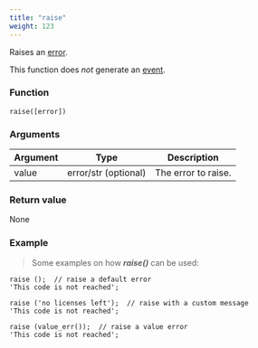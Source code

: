 ```yaml
---
title: "raise"
weight: 123
---
```


Raises an [error](../../data-types/error).

This function does *not* generate an [event](../../overview/events).

### Function

`raise([error])`

### Arguments

Argument | Type | Description
-------- | ---- | -----------
value | error/str (optional) | The error to raise.

### Return value

None

### Example

> Some examples on how ***raise()*** can be used:

```thingsdb,should_err
raise ();  // raise a default error
'This code is not reached';
```

```thingsdb,should_err
raise ('no licenses left');  // raise with a custom message
'This code is not reached';
```

```thingsdb,should_err
raise (value_err());  // raise a value error
'This code is not reached';
```
